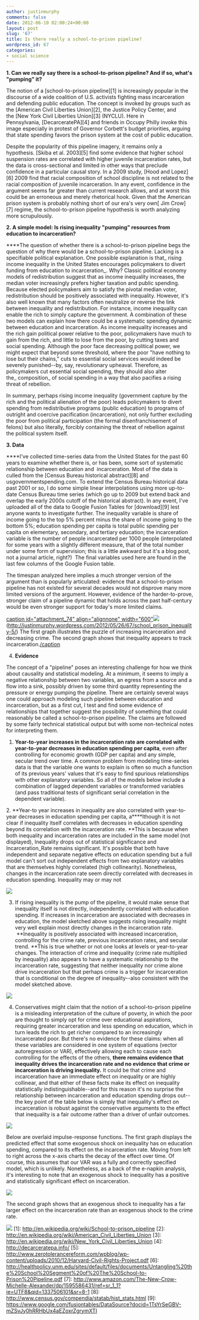 ```yaml
---
author: justinmurphy
comments: false
date: 2012-06-10 02:00:24+00:00
layout: post
slug: '67'
title: Is there really a school-to-prison pipeline?
wordpress_id: 67
categories:
- social science
---
```


**1. Can we really say there is a school-to-prison pipeline? And if so, what's "pumping" it?**

The notion of a [school-to-prison pipeline][1] is increasingly popular in the discourse of a wide coalition of U.S. activists fighting mass incarceration and defending public education. The concept is invoked by groups such as the [American Civil Liberties Union][2], the Justice Policy Center, and the [New York Civil Liberties Union][3] (NYCLU). Here in Pennsylvania, [DecarceratePA][4] and friends in Occupy Philly invoke this image especially in protest of Governor Corbett's budget priorities, arguing that state spending favors the prison system at the cost of public education.

Despite the popularity of this pipeline imagery, it remains only a hypothesis. [Skiba et al. 2003][5] find some evidence that higher school suspension rates are correlated with higher juvenile incarceration rates, but the data is cross-sectional and limited in other ways that preclude confidence in a particular causal story. In a 2009 study, [Hood and Lopez][6] 2009 find that racial composition of school discipline is not related to the racial composition of juvenile incarceration. In any event, confidence in the argument seems far greater than current research allows, and at worst this could be an erroneous and merely rhetorical hook. Given that the American prison system is probably nothing short of our era's very own[ Jim Crow][7] regime, the school-to-prison pipeline hypothesis is worth analyzing more scrupulously.

**2. A simple model: Is rising inequality "pumping" resources from education to incarceration?**

****The question of whether there is a school-to-prison pipeline begs the question of why there would be a school-to-prison pipeline. Lacking is a specifiable political explanation. One possible explanation is that_ rising income inequality in the United States encourages policymakers to divert funding from education to incarceration_. Why? Classic political economy models of redistribution suggest that as income inequality increases, the median voter increasingly prefers higher taxation and public spending. Because elected policymakers aim to satisfy the pivotal median voter, redistribution should be positively associated with inequality. However, it's also well known that many factors often neutralize or reverse the link between inequality and redistribution. For instance, income inequality can enable the rich to simply capture the government. A combination of these two models can explain how there could be a systematic spending dynamic between education and incarceration. As income inequality increases and the rich gain political power relative to the poor, policymakers have much to gain from the rich, and little to lose from the poor, by cutting taxes and social spending. Although the poor face decreasing political power, we might expect that beyond some threshold, where the poor "have nothing to lose but their chains," cuts to essential social services would indeed be severely punished--by, say, revolutionary upheaval. Therefore, as policymakers cut essential social spending, they should also alter the_ composition_ of social spending in a way that also pacifies a rising threat of rebellion.

In summary, perhaps rising income inequality (government capture by the rich and the political alienation of the poor) leads policymakers to divert spending from redistributive programs (public education) to programs of outright and coercive pacification (incarceration), not only further excluding the poor from political participation (the formal disenfranchisement of felons) but also literally, forcibly containing the threat of rebellion against the political system itself.

**3. Data**

****I've collected time-series data from the United States for the past 60 years to examine whether there is, or has been, some sort of systematic relationship between education and  incarceration. Most of the data is culled from the [Census Bureau historical abstract][8] and usgovernmentspending.com. To extend the Census Bureau historical data past 2001 or so, I do some simple linear interpolations using more up-to-date Census Bureau time series (which go up to 2009 but extend back and overlap the early 2000s cutoff of the historical abstract). In any event, I've uploaded all of the data to Google Fusion Tables for [download][9] lest anyone wants to investigate further. The inequality variable is share of income going to the top 5% percent minus the share of income going to the bottom 5%; education spending per capita is total public spending per capita on elementary, secondary, and tertiary education; the incarceration variable is the number of people incarcerated per 1000 people (interpolated for some years with a slightly different measure, that of the total number under some form of supervision; this is a little awkward but it's a blog post, not a journal article, right?)  The final variables used here are found in the last few columns of the Google Fusion table.

The timespan analyzed here implies a much stronger version of the argument than is popularly articulated: evidence that a school-to-prison pipeline has not existed for several decades would not disprove many more limited versions of the argument. However, evidence of the harder-to-prove, stronger claim of a pipeline dynamic that holds across the past half-century would be even stronger support for today's more limited claims.

[caption id="attachment_74" align="alignnone" width="600"]()[![][image-1]]()(http://justinmurphy.wordpress.com/2012/05/26/67/school_prison_inequality-5/) The first graph illustrates the puzzle of increasing incarceration and decreasing crime. The second graph shows that inequality appears to track incarceration.[/caption]()

4. **Evidence**

The concept of a "pipeline" poses an interesting challenge for how we think about causality and statistical modeling. At a minimum, it seems to imply a negative relationship between two variables, an egress from a source and a flow into a sink, possibly driven by some third quantity representing the pressure or energy pumping the pipeline. There are certainly several ways one could approach modeling such pipeline between education and incarceration, but as a first cut, I test and find some evidence of relationships that together suggest the possibility of something that could reasonably be called a school-to-prison pipeline. The claims are followed by some fairly technical statistical output but with some non-technical notes for interpreting them.

1. **Year-to-year increases in the incarceration rate are correlated with year-to-year decreases in education spending per capita**, even after controlling for economic growth (GDP per capita) and any simple, secular trend over time. A common problem from modeling time-series data is that the variable one wants to explain is often so much a function of its previous years' values that it's easy to find spurious relationships with other explanatory variables. So all of the models below include a combination of lagged dependent variables or transformed variables (and pass traditional tests of significant serial correlation in the dependent variable).

2. **Year-to year increases in inequality are also correlated with year-to-year decreases in education spending per capita, a****lthough it is not clear if inequality itself correlates with decreases in education spending beyond its correlation with the incarceration rate. **This is because when both inequality and incarceration rates are included in the same model (not displayed), Inequality drops out of statistical significance and Incarceration_Rate remains significant. It's possible that both have independent and separate negative effects on education spending but a full model can't sort out independent effects from two explanatory variables that are themselves highly correlated (high collinearity). Nonetheless, changes in the incarceration rate seem directly correlated with decreases in education spending. Inequality may or may not



![][image-2]

3. If rising inequality is the pump of the pipeline, it would make sense that inequality itself is not directly, independently correlated with education spending. If increases in incarceration are associated with decreases in education, the model sketched above suggests rising inequality might very well explain most directly changes in the incarceration rate.  **Inequality is positively associated with increased incarceration, controlling for the crime rate, previous incarceration rates, and secular trend. **This is true whether or not one looks at levels or year-to-year changes. The interaction of crime and inequality (crime rate multiplied by inequality) also appears to have a systematic relationship to the incarceration rate, suggesting that neither inequality nor crime alone drive incarceration but that perhaps crime is a trigger for incarceration that is conditional on the degree of inequality--also consistent with the model sketched above.

![][image-3]

4. Conservatives might claim that the notion of a school-to-prison pipeline is a misleading interpretation of the culture of poverty, in which the poor are thought to simply opt for crime over educational aspirations, requiring greater incarceration and less spending on education, which in turn leads the rich to get richer compared to an increasingly incarcerated poor. But there's no evidence for these claims: when all these variables are considered in one system of equations (vector autoregression or VAR), effectively allowing each to cause each controlling for the effects of the others, **there remains evidence that inequality drives the incarceration rate and no evidence that crime or incarceration is driving inequality.** It could be that crime and incarceration have an immediate effect on inequality or are highly collinear, and that either of these facts make its effect on inequality statistically indistinguishable--and for this reason it's no surprise the relationship between incarceration and education spending drops out--the key point of the table below is simply that inequality's effect on incarceration is robust against the conservative arguments to the effect that inequality is a fair outcome rather than a driver of unfair outcomes.

![][image-4]

Below are overlaid impulse-response functions. The first graph displays the predicted effect that some exogenous shock on inequality has on education spending, compared to its effect on the incarceration rate. Moving from left to right across the x-axis charts the decay of the effect over time. Of course, this assumes that our VAR was a fully and correctly specified model, which is unlikely. Nonetheless, as a back of the e-napkin analysis, it's interesting to note that an exogenous shock to inequality has a positive and statistically significant effect on incarceration.

![][image-5]

The second graph shows that an exogenous shock to inequality has a far larger effect on the incarceration rate than an exogenous shock to the crime rate.

![][image-6]
[1]:	http://en.wikipedia.org/wiki/School-to-prison_pipeline
[2]:	http://en.wikipedia.org/wiki/American_Civil_Liberties_Union
[3]:	http://en.wikipedia.org/wiki/New_York_Civil_Liberties_Union
[4]:	http://decarceratepa.info/
[5]:	http://www.zerotolerancereform.com/wpblog/wp-content/uploads/2010/12/Harvard-Civil-Rights-Project.pdf
[6]:	http://healthpolicy.unm.edu/sites/default/files/documents/Untangling%20the%20School%20Segment%20of%20The%20School-to-Prison%20Pipeline.pdf
[7]:	http://www.amazon.com/The-New-Crow-Michelle-Alexander/dp/1595586431/ref=sr_1_1?ie=UTF8&qid=1337506101&sr=8-1
[8]:	http://www.census.gov/compendia/statab/hist_stats.html
[9]:	https://www.google.com/fusiontables/DataSource?docid=1TsYrSeGBV-mZSvJy0hRRHbUx4aEZoxrZgrymXTI


[image-1]:	http://justinmurphy.files.wordpress.com/2012/05/school_prison_inequality2.jpg
[image-2]:	http://justinmurphy.files.wordpress.com/2012/05/screen-shot-2012-06-01-at-2-56-29-pm.png
[image-3]:	http://justinmurphy.files.wordpress.com/2012/05/screen-shot-2012-06-01-at-2-57-01-pm.png
[image-4]:	http://justinmurphy.files.wordpress.com/2012/05/screen-shot-2012-06-01-at-2-57-24-pm.png
[image-5]:	http://justinmurphy.files.wordpress.com/2012/05/irf_inequality_education_prison.png
[image-6]:	http://justinmurphy.files.wordpress.com/2012/05/irf_inequality_crime_prison.png